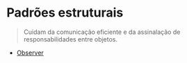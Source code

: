 # Padrões estruturais

> Cuidam da comunicação eficiente e da assinalação de responsabilidades entre objetos.

- [Observer](./observer/README.md)
